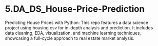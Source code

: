 # 5.DA_DS_House-Price-Prediction
Predicting House Prices with Python: This repo features a data science project using housing.csv for in-depth analysis and prediction. It includes data cleaning, EDA, visualization, and machine learning techniques, showcasing a full-cycle approach to real estate market analysis.
